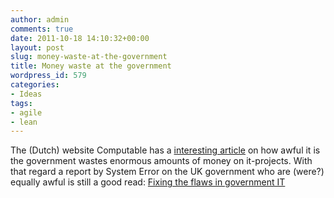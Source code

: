 ```yaml
---
author: admin
comments: true
date: 2011-10-18 14:10:32+00:00
layout: post
slug: money-waste-at-the-government
title: Money waste at the government
wordpress_id: 579
categories:
- Ideas
tags:
- agile
- lean
---
```


The (Dutch) website Computable has a [interesting article](http://www.computable.nl/artikel/ict_topics/overheid/4230545/1277202/rijk-verspeelt-doelbewust-5-miljard-euro-aan-ict.html) on how awful it is the government wastes enormous amounts of money on it-projects. With that regard a report by System Error on the UK government who are (were?) equally awful is still a good read: [Fixing the flaws in government IT](http://www.instituteforgovernment.org.uk/publications/23/)

